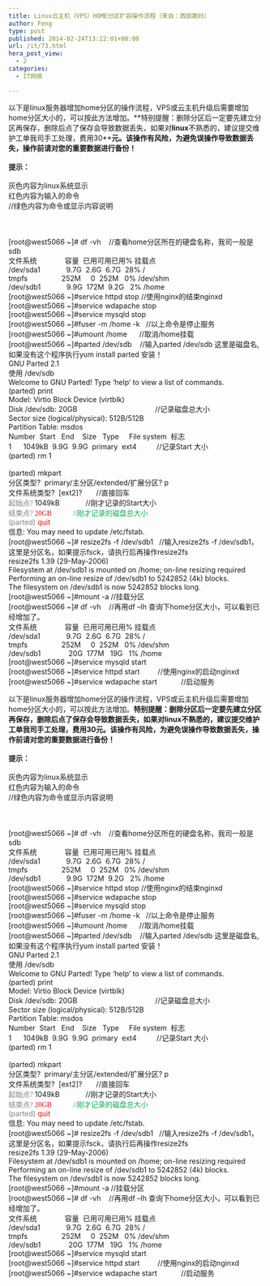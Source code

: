 ```yaml
---
title: Linux云主机（VPS）HOME分区扩容操作流程（来自：西部数码）
author: Feng
type: post
published: 2014-02-24T13:22:01+00:00
url: /it/73.html
hera_post_view:
  - 2
categories:
  - IT网络

---
```

以下是linux服务器增加home分区的操作流程，VPS或云主机升级后需要增加home分区大小的，可以按此方法增加。**特别提醒：删除分区后一定要先建立分区再保存，删除后点了保存会导致数据丢失，如果对****linux****不熟悉的，建议提交维护工单我司手工处理，费用30****元。**该操作有风险，为避免误操作导致数据丢失，操作前请对您的重要数据进行备份！****  
&nbsp;  
**提示：**  
&nbsp;  
灰色内容为linux系统显示  
红色内容为输入的命令  
//绿色内容为命令或显示内容说明  
&nbsp;  
&nbsp;  
&nbsp;  
[root@west5066 ~]# df -vh    //查看home分区所在的硬盘名称，我司一般是sdb  
文件系统              容量  已用可用已用% 挂载点  
/dev/sda1             9.7G  2.6G  6.7G  28% /  
tmpfs                 252M     0  252M   0% /dev/shm  
/dev/sdb1             9.9G  172M  9.2G   2% /home  
[root@west5066 ~]#service httpd stop //使用nginx的结束nginxd  
[root@west5066 ~]#service wdapache stop  
[root@west5066 ~]#service mysqld stop  
[root@west5066 ~]#fuser -m /home -k   //以上命令是停止服务  
[root@west5066 ~]#umount /home      //取消/home挂载  
[root@west5066 ~]#parted /dev/sdb    //输入parted /dev/sdb 这里是磁盘名,如果没有这个程序执行yum install parted 安装！  
GNU Parted 2.1  
使用 /dev/sdb  
Welcome to GNU Parted! Type &#8216;help&#8217; to view a list of commands.  
(parted) print  
Model: Virtio Block Device (virtblk)  
Disk /dev/sdb: 20GB                                       //记录磁盘总大小  
Sector size (logical/physical): 512B/512B  
Partition Table: msdos  
Number  Start   End    Size   Type     File system  标志  
1      1049kB  9.9G  9.9G  primary  ext4          //记录Start 大小  
(parted) rm 1  
&nbsp;  
(parted) mkpart  
分区类型?  primary/主分区/extended/扩展分区? p  
文件系统类型?  [ext2]?       //直接回车  
<span style="color: #808080; font-family: Calibri;">起始点? </span>1049kB             //刚才记录的Start大小  
<span style="color: #808080; font-family: Calibri;">结束点? </span><span style="color: #ff0000; font-family: Calibri;">20GB            </span><span style="color: #00b050; font-family: Calibri;">//刚才记录的磁盘总大小<br /> </span><span style="color: #808080;">(parted) </span><span style="color: #ff0000;">quit<br /> </span>信息: You may need to update /etc/fstab.  
[root@west5066 ~]# resize2fs -f /dev/sdb1   //输入resize2fs -f /dev/sdb1，这里是分区名，如果提示fsck，请执行后再操作resize2fs  
resize2fs 1.39 (29-May-2006)  
Filesystem at /dev/sdb1 is mounted on /home; on-line resizing required  
Performing an on-line resize of /dev/sdb1 to 5242852 (4k) blocks.  
The filesystem on /dev/sdb1 is now 5242852 blocks long.  
[root@west5066 ~]#mount -a //挂载分区  
[root@west5066 ~]# df -vh    //再用df –lh 查询下home分区大小，可以看到已经增加了。  
文件系统              容量  已用可用已用% 挂载点  
/dev/sda1             9.7G  2.6G  6.7G  28% /  
tmpfs                 252M     0  252M   0% /dev/shm  
/dev/sdb1              20G  177M   19G   1% /home  
[root@west5066 ~]#service mysqld start  
[root@west5066 ~]#service httpd start         //使用nginx的启动nginxd  
[root@west5066 ~]#service wdapache start            //启动服务

<div>
</div>

<div>
  以下是linux服务器增加home分区的操作流程，VPS或云主机升级后需要增加home分区大小的，可以按此方法增加。<strong>特别提醒：删除分区后一定要先建立分区再保存，删除后点了保存会导致数据丢失，如果对</strong><strong>linux</strong><strong>不熟悉的，建议提交维护工单我司手工处理，费用30</strong><strong>元。<strong>该操作有风险，为避免误操作导致数据丢失，操作前请对您的重要数据进行备份！</strong></strong><br /> &nbsp;<br /> <strong>提示：</strong><br /> &nbsp;<br /> 灰色内容为linux系统显示<br /> 红色内容为输入的命令<br /> //绿色内容为命令或显示内容说明<br /> &nbsp;<br /> &nbsp;<br /> &nbsp;<br /> [root@west5066 ~]# df -vh    //查看home分区所在的硬盘名称，我司一般是sdb<br /> 文件系统              容量  已用可用已用% 挂载点<br /> /dev/sda1             9.7G  2.6G  6.7G  28% /<br /> tmpfs                 252M     0  252M   0% /dev/shm<br /> /dev/sdb1             9.9G  172M  9.2G   2% /home<br /> [root@west5066 ~]#service httpd stop //使用nginx的结束nginxd<br /> [root@west5066 ~]#service wdapache stop<br /> [root@west5066 ~]#service mysqld stop<br /> [root@west5066 ~]#fuser -m /home -k   //以上命令是停止服务<br /> [root@west5066 ~]#umount /home      //取消/home挂载<br /> [root@west5066 ~]#parted /dev/sdb    //输入parted /dev/sdb 这里是磁盘名,如果没有这个程序执行yum install parted 安装！<br /> GNU Parted 2.1<br /> 使用 /dev/sdb<br /> Welcome to GNU Parted! Type &#8216;help&#8217; to view a list of commands.<br /> (parted) print<br /> Model: Virtio Block Device (virtblk)<br /> Disk /dev/sdb: 20GB                                       //记录磁盘总大小<br /> Sector size (logical/physical): 512B/512B<br /> Partition Table: msdos<br /> Number  Start   End    Size   Type     File system  标志<br /> 1      1049kB  9.9G  9.9G  primary  ext4          //记录Start 大小<br /> (parted) rm 1<br /> &nbsp;<br /> (parted) mkpart<br /> 分区类型?  primary/主分区/extended/扩展分区? p<br /> 文件系统类型?  [ext2]?       //直接回车<br /> <span style="color: #808080; font-family: Calibri;">起始点? </span>1049kB             //刚才记录的Start大小<br /> <span style="color: #808080; font-family: Calibri;">结束点? </span><span style="color: #ff0000; font-family: Calibri;">20GB            </span><span style="color: #00b050; font-family: Calibri;">//刚才记录的磁盘总大小<br /> </span><span style="color: #808080;">(parted) </span><span style="color: #ff0000;">quit<br /> </span>信息: You may need to update /etc/fstab.<br /> [root@west5066 ~]# resize2fs -f /dev/sdb1   //输入resize2fs -f /dev/sdb1，这里是分区名，如果提示fsck，请执行后再操作resize2fs<br /> resize2fs 1.39 (29-May-2006)<br /> Filesystem at /dev/sdb1 is mounted on /home; on-line resizing required<br /> Performing an on-line resize of /dev/sdb1 to 5242852 (4k) blocks.<br /> The filesystem on /dev/sdb1 is now 5242852 blocks long.<br /> [root@west5066 ~]#mount -a //挂载分区<br /> [root@west5066 ~]# df -vh    //再用df –lh 查询下home分区大小，可以看到已经增加了。<br /> 文件系统              容量  已用可用已用% 挂载点<br /> /dev/sda1             9.7G  2.6G  6.7G  28% /<br /> tmpfs                 252M     0  252M   0% /dev/shm<br /> /dev/sdb1              20G  177M   19G   1% /home<br /> [root@west5066 ~]#service mysqld start<br /> [root@west5066 ~]#service httpd start         //使用nginx的启动nginxd<br /> [root@west5066 ~]#service wdapache start            //启动服务</p> 
  
  <div>
  </div>
  
  <div>
  </div>
</div>